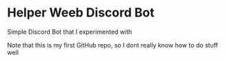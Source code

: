 # Helper Weeb Discord Bot
Simple Discord Bot that I experimented with

Note that this is my first GitHub repo, so I dont really know how to do stuff well
